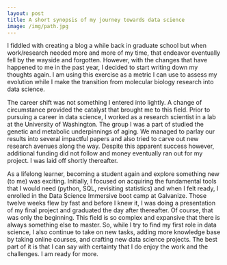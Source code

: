 ```yaml
---
layout: post
title: A short synopsis of my journey towards data science
image: /img/path.jpg
---
```


I fiddled with creating a blog a while back in graduate school but when work/research needed more and more of my time, that endeavor eventually fell by the wayside and forgotten. However, with the changes that have happened to me in the past year, I decided to start writing down my thoughts again. I am using this exercise as a metric I can use to assess my evolution while I make the transition from molecular biology research into data science.

The career shift was not something I entered into lightly. A change of circumstance provided the catalyst that brought me to this field. Prior to pursuing a career in data science, I worked as a research scientist in a lab at the University of Washington.  The group I was a part of studied the genetic and metabolic underpinnings of aging. We managed to parlay our results into several impactful papers and also tried to carve out new research avenues along the way. Despite this apparent success however, additional funding did not follow and money eventually ran out for my project. I was laid off shortly thereafter.

As a lifelong learner, becoming a student again and explore something new (to me) was exciting. Initially, I focused on acquiring the fundamental tools that I would need (python, SQL, revisiting statistics) and when I felt ready, I enrolled in the Data Science Immersive boot camp at Galvanize. Those twelve weeks flew by fast and before I knew it, I was doing a presentation of my final project and graduated the day after thereafter. Of course, that was only the beginning. This field is so complex and expansive that there is always something else to master. So, while I try to find my first role in data science, I also continue to take on new tasks, adding more knowledge base by taking online courses, and crafting new data science projects. The best part of it is that I can say with certainty that I do enjoy the work and the challenges. I am ready for more.
